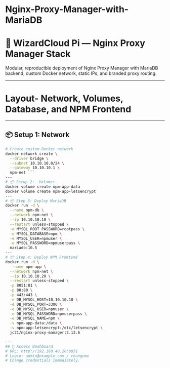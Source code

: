# Nginx-Proxy-Manager-with-MariaDB
# 🧱 WizardCloud Pi — Nginx Proxy Manager Stack
Modular, reproducible deployment of Nginx Proxy Manager with MariaDB backend, custom Docker network, static IPs, and branded proxy routing.

---
# Layout- Network, Volumes, Database, and NPM Frontend
---
## 📦 Setup 1: Network

```bash
# Create custom Docker network
docker network create \
  --driver bridge \
  --subnet 10.10.10.0/24 \
  --gateway 10.10.10.1 \
  npm-net ```
---
# 📦 Setup 2:  Volumes
docker volume create npm-app-data
docker volume create npm-app-letsencrypt
---
# 📦 Step 3: Deploy MariaDB
docker run -d \
  --name npm-db \
  --network npm-net \
  --ip 10.10.10.10 \
  --restart unless-stopped \
  -e MYSQL_ROOT_PASSWORD=rootpass \
  -e MYSQL_DATABASE=npm \
  -e MYSQL_USER=npmuser \
  -e MYSQL_PASSWORD=npmuserpass \
  mariadb:10.5
---
# 📦 Step 4: Deploy NPM Frontend
docker run -d \
  --name npm-app \
  --network npm-net \
  --ip 10.10.10.20 \
  --restart unless-stopped \
  -p 8051:81 \
  -p 80:80 \
  -p 443:443 \
  -e DB_MYSQL_HOST=10.10.10.10 \
  -e DB_MYSQL_PORT=3306 \
  -e DB_MYSQL_USER=npmuser \
  -e DB_MYSQL_PASSWORD=npmuserpass \
  -e DB_MYSQL_NAME=npm \
  -v npm-app-data:/data \
  -v npm-app-letsencrypt:/etc/letsencrypt \
  jc21/nginx-proxy-manager:2.12.6

---
## 🔐 Access Dashboard
# URL: http://192.168.40.20:8051
# Login: admin@example.com / changeme
# Change credentials immediately.
